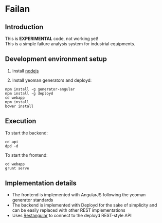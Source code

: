 # Failan #

## Introduction ##

This is **EXPERIMENTAL** code, not working yet!  
This is a simple failure analysis system for industrial equipments.

## Development environment setup ##

1) Install [nodejs](http://nodejs.org)


2) Install yeoman generators and deployd:

```
npm install -g generator-angular
npm install -g deployd
cd webapp
npm install
bower install
```

## Execution ##

To start the backend:
```
cd api
dpd -d
```

To start the frontend:
```
cd webapp
grunt serve
```

## Implementation details ##

* The frontend is implemented with AngularJS following the yeoman generator standards
* The backend is implemented with Deployd for the sake of simplicity and can be easily replaced with other REST implementations
* Uses [Restangular](https://github.com/mgonto/restangular) to connect to the deployd REST-style API


